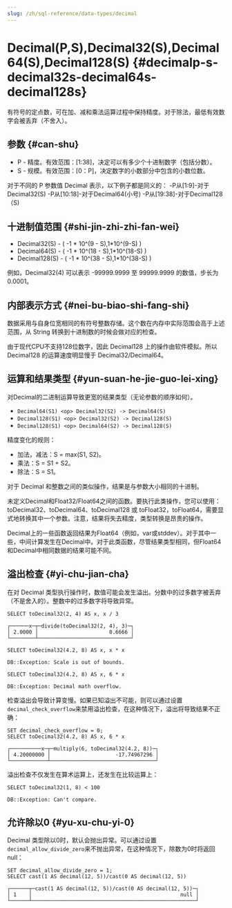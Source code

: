 ```yaml
---
slug: /zh/sql-reference/data-types/decimal
---
```

# Decimal(P,S),Decimal32(S),Decimal64(S),Decimal128(S) {#decimalp-s-decimal32s-decimal64s-decimal128s}

有符号的定点数，可在加、减和乘法运算过程中保持精度。对于除法，最低有效数字会被丢弃（不舍入）。

## 参数 {#can-shu}

-   P - 精度。有效范围：\[1:38\]，决定可以有多少个十进制数字（包括分数）。
-   S - 规模。有效范围：\[0：P\]，决定数字的小数部分中包含的小数位数。

对于不同的 P 参数值 Decimal 表示，以下例子都是同义的：
-P从\[1:9\]-对于Decimal32(S)
-P从\[10:18\]-对于Decimal64(小号)
-P从\[19:38\]-对于Decimal128（S)

## 十进制值范围 {#shi-jin-zhi-zhi-fan-wei}

-   Decimal32(S) - ( -1 \* 10^(9 - S),1\*10^(9-S) )
-   Decimal64(S) - ( -1 \* 10^(18 - S),1\*10^(18-S) )
-   Decimal128(S) - ( -1 \* 10^(38 - S),1\*10^(38-S) )

例如，Decimal32(4) 可以表示 -99999.9999 至 99999.9999 的数值，步长为0.0001。

## 内部表示方式 {#nei-bu-biao-shi-fang-shi}

数据采用与自身位宽相同的有符号整数存储。这个数在内存中实际范围会高于上述范围，从 String 转换到十进制数的时候会做对应的检查。

由于现代CPU不支持128位数字，因此 Decimal128 上的操作由软件模拟。所以 Decimal128 的运算速度明显慢于 Decimal32/Decimal64。

## 运算和结果类型 {#yun-suan-he-jie-guo-lei-xing}

对Decimal的二进制运算导致更宽的结果类型（无论参数的顺序如何）。

-   `Decimal64(S1) <op> Decimal32(S2) -> Decimal64(S)`
-   `Decimal128(S1) <op> Decimal32(S2) -> Decimal128(S)`
-   `Decimal128(S1) <op> Decimal64(S2) -> Decimal128(S)`

精度变化的规则：

-   加法，减法：S = max(S1, S2)。
-   乘法：S = S1 + S2。
-   除法：S = S1。

对于 Decimal 和整数之间的类似操作，结果是与参数大小相同的十进制。

未定义Decimal和Float32/Float64之间的函数。要执行此类操作，您可以使用：toDecimal32、toDecimal64、toDecimal128 或 toFloat32，toFloat64，需要显式地转换其中一个参数。注意，结果将失去精度，类型转换是昂贵的操作。

Decimal上的一些函数返回结果为Float64（例如，var或stddev）。对于其中一些，中间计算发生在Decimal中。对于此类函数，尽管结果类型相同，但Float64和Decimal中相同数据的结果可能不同。

## 溢出检查 {#yi-chu-jian-cha}

在对 Decimal 类型执行操作时，数值可能会发生溢出。分数中的过多数字被丢弃（不是舍入的）。整数中的过多数字将导致异常。

    SELECT toDecimal32(2, 4) AS x, x / 3

    ┌──────x─┬─divide(toDecimal32(2, 4), 3)─┐
    │ 2.0000 │                       0.6666 │
    └────────┴──────────────────────────────┘

    SELECT toDecimal32(4.2, 8) AS x, x * x

    DB::Exception: Scale is out of bounds.

    SELECT toDecimal32(4.2, 8) AS x, 6 * x

    DB::Exception: Decimal math overflow.

检查溢出会导致计算变慢。如果已知溢出不可能，则可以通过设置`decimal_check_overflow`来禁用溢出检查，在这种情况下，溢出将导致结果不正确：

    SET decimal_check_overflow = 0;
    SELECT toDecimal32(4.2, 8) AS x, 6 * x

    ┌──────────x─┬─multiply(6, toDecimal32(4.2, 8))─┐
    │ 4.20000000 │                     -17.74967296 │
    └────────────┴──────────────────────────────────┘

溢出检查不仅发生在算术运算上，还发生在比较运算上：

    SELECT toDecimal32(1, 8) < 100

    DB::Exception: Can't compare.

## 允许除以0 {#yu-xu-chu-yi-0}

Decimal 类型除以0时，默认会抛出异常。可以通过设置`decimal_allow_divide_zero`来不抛出异常，在这种情况下，除数为0时将返回null：

    SET decimal_allow_divide_zero = 1;
    SELECT cast(1 AS decimal(12, 5))/cast(0 AS decimal(12, 5))

    ┌──────┬─cast(1 AS decimal(12, 5))/cast(0 AS decimal(12, 5))─┐
    │ 1    │                                                null │
    └──────┴─────────────────────────────────────────────────────┘
